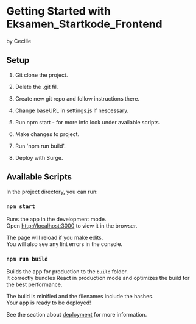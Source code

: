 # Getting Started with Eksamen_Startkode_Frontend
by Cecilie

## Setup
1. Git clone the project.
2. Delete the .git fil.
3. Create new git repo and follow instructions there.

4. Change baseURL in settings.js if nescessary.
5. Run npm start - for more info look under available scripts.
6. Make changes to project.

7. Run 'npm run build'.
8. Deploy with Surge. 

## Available Scripts

In the project directory, you can run:

### `npm start`

Runs the app in the development mode.\
Open [http://localhost:3000](http://localhost:3000) to view it in the browser.

The page will reload if you make edits.\
You will also see any lint errors in the console.

### `npm run build`

Builds the app for production to the `build` folder.\
It correctly bundles React in production mode and optimizes the build for the best performance.

The build is minified and the filenames include the hashes.\
Your app is ready to be deployed!

See the section about [deployment](https://facebook.github.io/create-react-app/docs/deployment) for more information.
